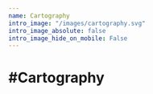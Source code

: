 ```yaml
---
name: Cartography
intro_image: "/images/cartography.svg"
intro_image_absolute: false
intro_image_hide_on_mobile: False
---
```

# #Cartography
